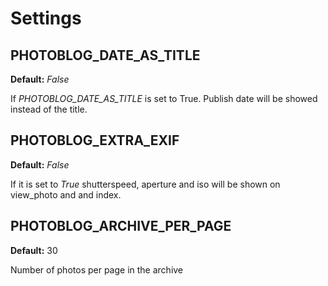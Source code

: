 # Settings

## PHOTOBLOG_DATE_AS_TITLE
**Default:** *False*

If *PHOTOBLOG_DATE_AS_TITLE* is set to True. Publish date will be showed instead of the title.

## PHOTOBLOG_EXTRA_EXIF
**Default:** *False*

If it is set to *True* shutterspeed, aperture and iso will be shown on view_photo and and index.

## PHOTOBLOG_ARCHIVE_PER_PAGE
**Default:** 30

Number of photos per page in the archive